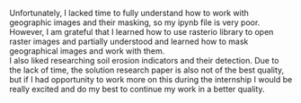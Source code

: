 Unfortunately, I lacked time to fully understand how to work with geographic images and their masking, so my ipynb file is very poor. However, I am grateful that I learned how to use rasterio library to open raster images and partially understood and learned how to mask geographical images and work with them.<br>
I also liked researching soil erosion indicators and their detection. Due to the lack of time, the solution research paper is also not of the best quality, but if I had opportunity to work more on this during the internship I would be really excited and do my best to continue my work in a better quality. 
